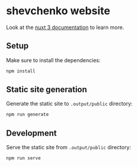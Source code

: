 # shevchenko website

Look at the [nuxt 3 documentation](https://v3.nuxtjs.org) to learn more.

## Setup

Make sure to install the dependencies:

```bash
npm install
```

## Static site generation

Generate the static site to `.output/public` directory:

```bash
npm run generate
```

## Development

Serve the static site from `.output/public` directory:

```bash
npm run serve
```
